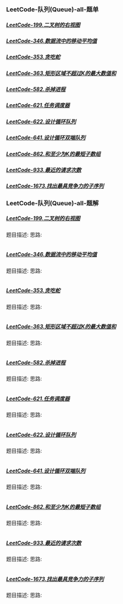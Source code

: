### <a id="_link_click_group">LeetCode-队列(Queue)-all-题单</a>
##### [LeetCode-199.二叉树的右视图](#_id199)
##### [LeetCode-346.数据流中的移动平均值](#_id346)
##### [LeetCode-353.贪吃蛇](#_id353)
##### [LeetCode-363.矩形区域不超过K的最大数值和](#_id363)
##### [LeetCode-582.杀掉进程](#_id582)
##### [LeetCode-621.任务调度器](#_id621)
##### [LeetCode-622.设计循环队列](#_id622)
##### [LeetCode-641.设计循环双端队列](#_id641)
##### [LeetCode-862.和至少为K的最短子数组](#_id862)
##### [LeetCode-933.最近的请求次数](#_id933)
##### [LeetCode-1673.找出最具竞争力的子序列](#_id1673)

### LeetCode-队列(Queue)-all-题解
##### <a id="_id199">[LeetCode-199.二叉树的右视图](#_link_click_group)</a>
题目描述:
思路:
```

```
##### <a id="_id346">[LeetCode-346.数据流中的移动平均值](#_link_click_group)</a>
题目描述:
思路:
```

```
##### <a id="_id353">[LeetCode-353.贪吃蛇](#_link_click_group)</a>
题目描述:
思路:
```

```
##### <a id="_id363">[LeetCode-363.矩形区域不超过K的最大数值和](#_link_click_group)</a>
题目描述:
思路:
```

```
##### <a id="_id582">[LeetCode-582.杀掉进程](#_link_click_group)</a>
题目描述:
思路:
```

```
##### <a id="_id621">[LeetCode-621.任务调度器](#_link_click_group)</a>
题目描述:
思路:
```

```
##### <a id="_id622">[LeetCode-622.设计循环队列](#_link_click_group)</a>
题目描述:
思路:
```

```
##### <a id="_id641">[LeetCode-641.设计循环双端队列](#_link_click_group)</a>
题目描述:
思路:
```

```
##### <a id="_id862">[LeetCode-862.和至少为K的最短子数组](#_link_click_group)</a>
题目描述:
思路:
```

```
##### <a id="_id933">[LeetCode-933.最近的请求次数](#_link_click_group)</a>
题目描述:
思路:
```

```
##### <a id="_id1673">[LeetCode-1673.找出最具竞争力的子序列](#_link_click_group)</a>
题目描述:
思路:
```

```
